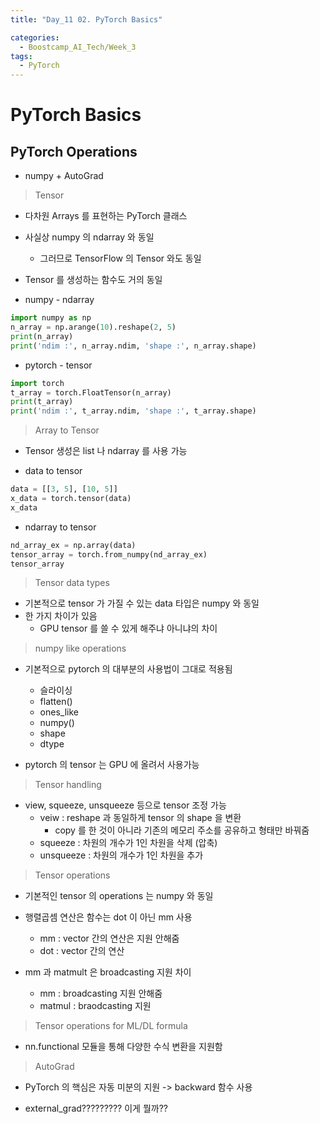 ```yaml
---
title: "Day_11 02. PyTorch Basics"

categories:
  - Boostcamp_AI_Tech/Week_3
tags:
  - PyTorch
---
```


# PyTorch Basics

## PyTorch Operations

- numpy + AutoGrad

> Tensor

- 다차원 Arrays 를 표현하는 PyTorch 클래스
- 사실상 numpy 의 ndarray 와 동일
  - 그러므로 TensorFlow 의 Tensor 와도 동일
- Tensor 를 생성하는 함수도 거의 동일

- numpy - ndarray

```python
import numpy as np
n_array = np.arange(10).reshape(2, 5)
print(n_array)
print('ndim :', n_array.ndim, 'shape :', n_array.shape)
```

- pytorch - tensor
```python
import torch
t_array = torch.FloatTensor(n_array)
print(t_array)
print('ndim :', t_array.ndim, 'shape :', t_array.shape)
```

> Array to Tensor

- Tensor 생성은 list 나 ndarray 를 사용 가능

- data to tensor

```python
data = [[3, 5], [10, 5]]
x_data = torch.tensor(data)
x_data
```

- ndarray to tensor

```python
nd_array_ex = np.array(data)
tensor_array = torch.from_numpy(nd_array_ex)
tensor_array
```

> Tensor data types

- 기본적으로 tensor 가 가질 수 있는 data 타입은 numpy 와 동일
- 한 가지 차이가 있음
  - GPU tensor 를 쓸 수 있게 해주냐 아니냐의 차이

> numpy like operations

- 기본적으로 pytorch 의 대부분의 사용법이 그대로 적용됨
  - 슬라이싱
  - flatten()
  - ones_like
  - numpy()
  - shape
  - dtype

- pytorch 의 tensor 는 GPU 에 올려서 사용가능

> Tensor handling

- view, squeeze, unsqueeze 등으로 tensor 조정 가능
  - veiw : reshape 과 동일하게 tensor 의 shape 을 변환
    - copy 를 한 것이 아니라 기존의 메모리 주소를 공유하고 형태만 바꿔줌
  - squeeze : 차원의 개수가 1인 차원을 삭제 (압축)
  - unsqueeze : 차원의 개수가 1인 차원을 추가

> Tensor operations

- 기본적인 tensor 의 operations 는 numpy 와 동일

- 행렬곱셈 연산은 함수는 dot 이 아닌 mm 사용
    - mm : vector 간의 연산은 지원 안해줌
    - dot : vector 간의 연산

- mm 과 matmult 은 broadcasting 지원 차이
  - mm : broadcasting 지원 안해줌
  - matmul : braodcasting 지원

> Tensor operations for ML/DL formula

- nn.functional 모듈을 통해 다양한 수식 변환을 지원함

> AutoGrad

- PyTorch 의 핵심은 자동 미분의 지원 -> backward 함수 사용

- external_grad????????? 이게 뭘까??